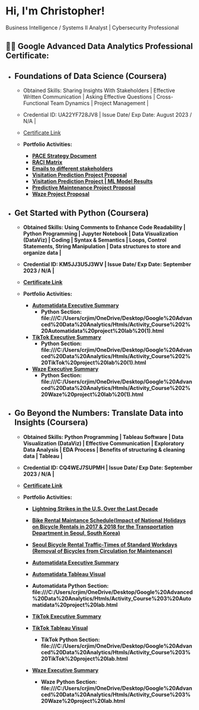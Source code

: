 <h1>Hi, I'm Christopher! </h1>
Business Intelligence / Systems II Analyst</a> | Cybersecurity Professional
<h2>👨‍💻 Google Advanced Data Analytics Professional Certificate:</h2> 


- <h2>Foundations of Data Science (Coursera)</h2>

  - Obtained Skills: Sharing Insights With Stakeholders | Effective Written Communication | Asking Effective Questions | Cross-Functional Team Dynamics | Project Management |
  - Credential ID:  UA22YF728JV8 | Issue Date/ Exp Date: August 2023 / N/A |
  - [Certificate Link](https://www.coursera.org/account/accomplishments/certificate/UA22YF728JV8)

  - <b>Portfolio Activities<b/>:
      - [PACE Strategy Document](https://docs.google.com/document/d/e/2PACX-1vRHMsJQgB5iav5OHh9TWuQZUeAyS_5HdGOJI-WX-UkWIcU5XVS55C9CbJqdJSzetKCnJHD7SrfhjdXA/pub)
      - [RACI Matrix](https://docs.google.com/document/d/e/2PACX-1vTie-RWPplViaEDCi6Frm08eEt5J9BiozQRu2X5vLEgoXwvEDY5dS09HkA_BJ4gLTjpuOhX2nlAC2Zr/pub)
      - [Emails to different stakeholders](https://docs.google.com/document/d/e/2PACX-1vTop94Up1gbjImhDoz4kVke4bz_bkpPC1lanRMKaVsR8slEr4xC_iRF2dg2k0FgVoqP8FMSDk4kga7y/pub)
      - [Visitation Prediction Project Proposal](https://docs.google.com/presentation/d/e/2PACX-1vS_bEpt6Wp_BDohnSiV1IN9k1ctkT2M_b9JuTNfb8mD8LmOeUGmJj5sdxr9_Y_JtOs6cmdsYnIGKQ9u/pub?start=false&loop=false&delayms=3000&resourcekey=0-Qpf2fx3mq0Ie0BJUADxCKw&slide=id.g1467dd8d281_0_1)
      - [Visitation Prediction Project | ML Model Results](https://docs.google.com/presentation/d/e/2PACX-1vRPSBan7iGgibMflL2ok6TIfDKj8wi15dLDhmcDA3-N7LQhDEjYasXkaWlEruLGMu8EnMdNF1WK23rN/pub?start=false&loop=false&delayms=3000&resourcekey=0-qd_l59pV71iyoHdvUIdLSA&slide=id.g1512140ae02_0_793)
      - [Predictive Maintenance Project Proposal](https://docs.google.com/presentation/d/e/2PACX-1vTXPKmJ0ryMCk0mPPRe4R0m88vs-Q2ycwOUhFux3XhKSKCJMknMPxJBHhoxknSzHnO5QKlsjI7q0t1G/pub?start=false&loop=false&delayms=3000&slide=id.g1467dd8d281_0_1)
      - [Waze Project Proposal](https://docs.google.com/document/d/e/2PACX-1vRZ3noAKTp_dJ_KbfhxKKlGpZgKfC1es6b3hsTHTOecRppu5QVnShw8ClSP-1KCpWMHoOBp68kJviza/pub)
   



- <h2>Get Started with Python (Coursera)</h2>

  - Obtained Skills: Using Comments to Enhance Code Readability | Python Programming | Jupyter Notebook | Data Visualization (DataViz) | Coding | Syntax & Semantics | Loops, Control Statements, String Manipulation | Data structures to store and organize data |
  - Credential ID:  KM5JJ3U5J3WV | Issue Date/ Exp Date: September 2023 / N/A |
  - [Certificate Link](https://www.coursera.org/account/accomplishments/certificate/KM5JJ3U5J3WV)

  - <b>Portfolio Activities</b>:
    - [Automatidata Executive Summary](https://docs.google.com/presentation/d/e/2PACX-1vTss58QwWBu0PAuQbYzH13tQYh448Q-xG8HeModqjnAF6-WBQ1j6sNCt5jeq1Ed_uVKVH1Lo3LNEulQ/pub?start=false&loop=false&delayms=3000)
       - Python Section: file:///C:/Users/crjim/OneDrive/Desktop/Google%20Advanced%20Data%20Analytics/Htmls/Activity_Course%202%20Automatidata%20project%20lab%20(1).html
    - [TikTok Executive Summary](https://docs.google.com/presentation/d/e/2PACX-1vTZSEWVlFNReCHWGgmaxbSwvCa0tTsSEuUgCryIsHTbJS_3NFUqtPEDAhXBU4paaFBFmFdCcWd2LlYs/pub?start=false&loop=false&delayms=3000)
       - Python Section: file:///C:/Users/crjim/OneDrive/Desktop/Google%20Advanced%20Data%20Analytics/Htmls/Activity_Course%202%20TikTok%20project%20lab%20(1).html
    - [Waze Executive Summary](https://docs.google.com/presentation/d/e/2PACX-1vRM9F5Yl0Bp4U4JCJw7jdAfMfJCjeb7780bXfHRSxPb5u96z-WmqgrVNpo0zfUdF3Dgt57Uk5tDTP8P/pub?start=false&loop=false&delayms=3000)
       - Python Section: file:///C:/Users/crjim/OneDrive/Desktop/Google%20Advanced%20Data%20Analytics/Htmls/Activity_Course%202%20Waze%20project%20lab%20(1).html
     


- <h2>Go Beyond the Numbers: Translate Data into Insights (Coursera)</h2>

  - Obtained Skills: Python Programming | Tableau Software | Data Visualization (DataViz) | Effective Communication | Exploratory Data Analysis | EDA Process | Benefits of structuring & cleaning data | Tableau |
  - Credential ID:  CQ4WEJ7SUPMH | Issue Date/ Exp Date: September 2023 / N/A |
  - [Certificate Link](https://www.coursera.org/account/accomplishments/certificate/CQ4WEJ7SUPMH)

  - <b>Portfolio Activities</b>:
    - [<b>Lightning Strikes in the U.S. Over the Last Decade</b>](https://public.tableau.com/views/Craftcompellingstories_16949761318150/Story1?:language=en-US&:display_count=n&:origin=viz_share_link)
    - [<b>Bike Rental Maintance Schedule(Impact of National Holidays on Bicycle Rentals in 2017 & 2018 for the Transportation Department in Seoul, South Korea)</b>](https://public.tableau.com/views/ActivityBuildaninteractivedashboard_16949962613530/SeoulBikeRentalsDashboard?:language=en-US&:display_count=n&:origin=viz_share_link)
    - [<b>Seoul Bicycle Rental Traffic-Times of Standard Workdays (Removal of Bicycles from Circulation for Maintenance)</b>](https://public.tableau.com/views/ActivitySeoulbicyclerentaldatasetbargraph/Dashboard1?:language=en-US&:display_count=n&:origin=viz_share_link)
     - [Automatidata Executive Summary](https://docs.google.com/presentation/d/e/2PACX-1vSco5MpMcdlnCcVdjCrhT8dDgR02y1ckcHp8o8KwjgaHHTEFLNf9_gEQ8jf5wMdrzqlTBpRUA5-iy9z/pub?start=false&loop=false&delayms=3000&resourcekey=0--8jdFr5PPeKin2XDG34m_w&slide=id.g1e3a6309cc6_3_316)
     - [Automatidata Tableau Visual](https://public.tableau.com/views/AutomatidataProject_16950788981990/Dashboard1?:language=en-US&:display_count=n&:origin=viz_share_link) 
      - Automatidata Python Section: file:///C:/Users/crjim/OneDrive/Desktop/Google%20Advanced%20Data%20Analytics/Htmls/Activity_Course%203%20Automatidata%20project%20lab.html

     - [TikTok Executive Summary](https://docs.google.com/presentation/d/e/2PACX-1vR5wydxLxEvnAkhYiCNQ_pKAW1T1NPiqHCaGnPP63nhy_EsDlnNRkoPAK_GRbg6RiLMUYZoz4hlA0hU/pub?start=false&loop=false&delayms=3000)
     - [TikTok Tableau Visual](https://public.tableau.com/views/TikTokProject_16950909946600/Story1?:language=en-US&:display_count=n&:origin=viz_share_link)
        - TikTok Python Section: file:///C:/Users/crjim/OneDrive/Desktop/Google%20Advanced%20Data%20Analytics/Htmls/Activity_Course%203%20TikTok%20project%20lab.html
      
     - [Waze Executive Summary](https://docs.google.com/presentation/d/e/2PACX-1vQ_Uj-iZrZBSWqAmZHpxlJPM5K-pVgB70Q0Ts713ZGkwPWe8FVJ0meyohMaJPMiXtrXpTD5_cICXXYs/pub?start=false&loop=false&delayms=3000&slide=id.g1e3a6309cc6_3_316)
        - Waze Python Section: file:///C:/Users/crjim/OneDrive/Desktop/Google%20Advanced%20Data%20Analytics/Htmls/Activity_Course%203%20Waze%20project%20lab.html



